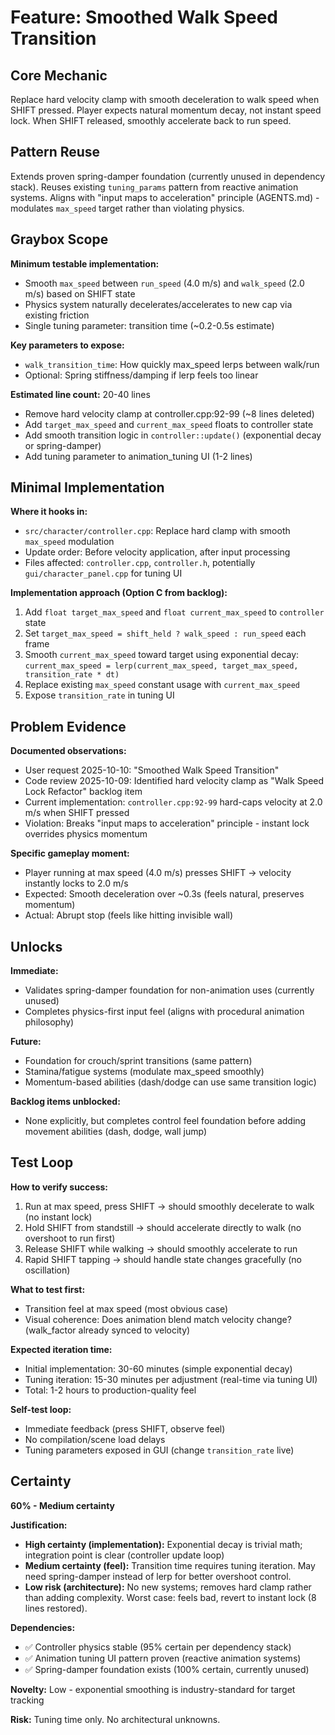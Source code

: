 # Feature: Smoothed Walk Speed Transition

## Core Mechanic

Replace hard velocity clamp with smooth deceleration to walk speed when SHIFT pressed. Player expects natural momentum decay, not instant speed lock. When SHIFT released, smoothly accelerate back to run speed.

## Pattern Reuse

Extends proven spring-damper foundation (currently unused in dependency stack). Reuses existing `tuning_params` pattern from reactive animation systems. Aligns with "input maps to acceleration" principle (AGENTS.md) - modulates `max_speed` target rather than violating physics.

## Graybox Scope

**Minimum testable implementation:**
- Smooth `max_speed` between `run_speed` (4.0 m/s) and `walk_speed` (2.0 m/s) based on SHIFT state
- Physics system naturally decelerates/accelerates to new cap via existing friction
- Single tuning parameter: transition time (~0.2-0.5s estimate)

**Key parameters to expose:**
- `walk_transition_time`: How quickly max_speed lerps between walk/run
- Optional: Spring stiffness/damping if lerp feels too linear

**Estimated line count:** 20-40 lines
- Remove hard velocity clamp at controller.cpp:92-99 (~8 lines deleted)
- Add `target_max_speed` and `current_max_speed` floats to controller state
- Add smooth transition logic in `controller::update()` (exponential decay or spring-damper)
- Add tuning parameter to animation_tuning UI (1-2 lines)

## Minimal Implementation

**Where it hooks in:**
- `src/character/controller.cpp`: Replace hard clamp with smooth `max_speed` modulation
- Update order: Before velocity application, after input processing
- Files affected: `controller.cpp`, `controller.h`, potentially `gui/character_panel.cpp` for tuning UI

**Implementation approach (Option C from backlog):**
1. Add `float target_max_speed` and `float current_max_speed` to `controller` state
2. Set `target_max_speed = shift_held ? walk_speed : run_speed` each frame
3. Smooth `current_max_speed` toward target using exponential decay: `current_max_speed = lerp(current_max_speed, target_max_speed, transition_rate * dt)`
4. Replace existing `max_speed` constant usage with `current_max_speed`
5. Expose `transition_rate` in tuning UI

## Problem Evidence

**Documented observations:**
- User request 2025-10-10: "Smoothed Walk Speed Transition"
- Code review 2025-10-09: Identified hard velocity clamp as "Walk Speed Lock Refactor" backlog item
- Current implementation: `controller.cpp:92-99` hard-caps velocity at 2.0 m/s when SHIFT pressed
- Violation: Breaks "input maps to acceleration" principle - instant lock overrides physics momentum

**Specific gameplay moment:**
- Player running at max speed (4.0 m/s) presses SHIFT → velocity instantly locks to 2.0 m/s
- Expected: Smooth deceleration over ~0.3s (feels natural, preserves momentum)
- Actual: Abrupt stop (feels like hitting invisible wall)

## Unlocks

**Immediate:**
- Validates spring-damper foundation for non-animation uses (currently unused)
- Completes physics-first input feel (aligns with procedural animation philosophy)

**Future:**
- Foundation for crouch/sprint transitions (same pattern)
- Stamina/fatigue systems (modulate max_speed smoothly)
- Momentum-based abilities (dash/dodge can use same transition logic)

**Backlog items unblocked:**
- None explicitly, but completes control feel foundation before adding movement abilities (dash, dodge, wall jump)

## Test Loop

**How to verify success:**
1. Run at max speed, press SHIFT → should smoothly decelerate to walk (no instant lock)
2. Hold SHIFT from standstill → should accelerate directly to walk (no overshoot to run first)
3. Release SHIFT while walking → should smoothly accelerate to run
4. Rapid SHIFT tapping → should handle state changes gracefully (no oscillation)

**What to test first:**
- Transition feel at max speed (most obvious case)
- Visual coherence: Does animation blend match velocity change? (walk_factor already synced to velocity)

**Expected iteration time:**
- Initial implementation: 30-60 minutes (simple exponential decay)
- Tuning iteration: 15-30 minutes per adjustment (real-time via tuning UI)
- Total: 1-2 hours to production-quality feel

**Self-test loop:**
- Immediate feedback (press SHIFT, observe feel)
- No compilation/scene load delays
- Tuning parameters exposed in GUI (change `transition_rate` live)

## Certainty

**60% - Medium certainty**

**Justification:**
- **High certainty (implementation):** Exponential decay is trivial math; integration point is clear (controller update loop)
- **Medium certainty (feel):** Transition time requires tuning iteration. May need spring-damper instead of lerp for better overshoot control.
- **Low risk (architecture):** No new systems; removes hard clamp rather than adding complexity. Worst case: feels bad, revert to instant lock (8 lines restored).

**Dependencies:**
- ✅ Controller physics stable (95% certain per dependency stack)
- ✅ Animation tuning UI pattern proven (reactive animation systems)
- ✅ Spring-damper foundation exists (100% certain, currently unused)

**Novelty:** Low - exponential smoothing is industry-standard for target tracking

**Risk:** Tuning time only. No architectural unknowns.
